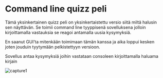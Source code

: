 # Command line quizz peli

Tämä yksinkertainen quizz peli on yksinkertaistettu versio siitä miltä halusin sen näyttävän.
Se toimii command line tyyppisenä sovelluksena jolloin kirjoittamalla vastauksia se reagoi antamalla 
uusia kysymyksiä.

En saanut GUI'ta mitenkään toimimaan tämän kanssa ja aika loppui kesken joten jouduin tyytymään
pelkistettyyn versioon.



Sovellus antaa kysymyksiä joihin vastataan consoleen kirjoittamalla haluama kirjain

![capture1](https://user-images.githubusercontent.com/31984187/33784061-042ed092-dc68-11e7-8712-4dfd7fedfe48.PNG)
